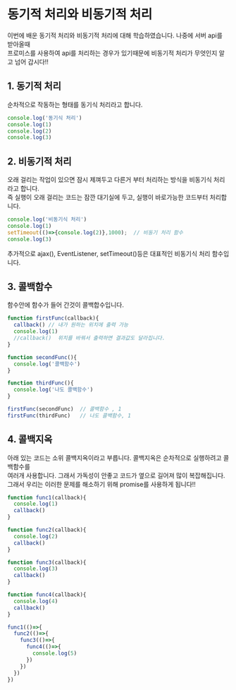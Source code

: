 # 동기적 처리와 비동기적 처리
이번에 배운 동기적 처리와 비동기적 처리에 대해 학습하였습니다. 나중에 서버 api를 받아올때  
프로미스를 사용하여 api를 처리하는 경우가 있기때문에 비동기적 처리가 무엇인지 알고 넘어 갑시다!!

## 1. 동기적 처리
순차적으로 작동하는 형태를 동기식 처리라고 합니다.
```jsx
console.log('동기식 처리')
console.log(1)
console.log(2)
console.log(3)
```

## 2. 비동기적 처리
오래 걸리는 작업이 있으면 잠시 제껴두고 다른거 부터 처리하는 방식을 비동기식 처리라고 합니다.  
즉 실행이 오래 걸리는 코드는 잠깐 대기실에 두고, 실행이 바로가능한 코드부터 처리합니다.

```jsx
console.log('비동기식 처리')
console.log(1)
setTimeout(()=>{console.log(2)},1000);  // 비동기 처리 함수
console.log(3)
```
추가적으로 ajax(), EventListener, setTimeout()등은 대표적인 비동기식 처리 함수입니다.

## 3. 콜백함수
함수안에 함수가 들어 간것이 콜백합수입니다.

```jsx
function firstFunc(callback){
  callback() // 내가 원하는 위치에 출력 가능
  console.log(1)
  //callback()  위치를 바꿔서 출력하면 결과값도 달라집니다.   
}

function secondFunc(){
  console.log('콜백함수')
}

function thirdFunc(){
  console.log('나도 콜백함수')
}

firstFunc(secondFunc)  // 콜백함수 , 1
firstFunc(thirdFunc)   // 나도 콜백함수, 1
```

## 4. 콜백지옥
아래 있는 코드는 소위 콜백지옥이라고 부릅니다. 콜백지옥은 순차적으로 실행하려고 콜백함수를  
여러개 사용합니다. 그래서 가독성이 안좋고 코드가 옆으로 길어져 많이 복잡해집니다.
그래서 우리는 이러한 문제를 해소하기 위해 promise를 사용하게 됩니다!!

```jsx
function func1(callback){
  console.log(1)
  callback()
}

function func2(callback){
  console.log(2)
  callback()
}

function func3(callback){
  console.log(3)
  callback()
}

function func4(callback){
  console.log(4)
  callback()
}

func1(()=>{
  func2(()=>{
    func3(()=>{
      func4(()=>{
        console.log(5)
      })
    })
  })
})
```